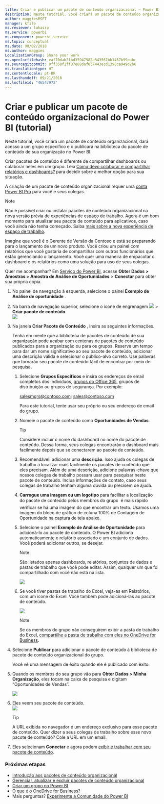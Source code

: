 ```yaml
---
title: Criar e publicar um pacote de conteúdo organizacional – Power BI
description: Neste tutorial, você criará um pacote de conteúdo organizacional, restringirá o acesso a um grupo específico e o publicará na biblioteca de pacotes de conteúdo de sua organização no Power BI.
author: maggiesMSFT
manager: kfile
ms.reviewer: lukaszp
ms.service: powerbi
ms.component: powerbi-service
ms.topic: conceptual
ms.date: 08/02/2018
ms.author: maggies
LocalizationGroup: Share your work
ms.openlocfilehash: eaf70dab21bd35947582e343567bb1457b99cabc
ms.sourcegitcommit: 0ff358f1ff87e88daf837443ecd1398ca949d2b6
ms.translationtype: HT
ms.contentlocale: pt-BR
ms.lasthandoff: 09/21/2018
ms.locfileid: "46547972"
---
```

# <a name="create-and-publish-a-power-bi-organizational-content-pack-tutorial"></a>Criar e publicar um pacote de conteúdo organizacional do Power BI (tutorial)

Neste tutorial, você criará um pacote de conteúdo organizacional, dará acesso a um grupo específico e o publicará na biblioteca do pacote de conteúdo de sua organização no Power BI.

Criar pacotes de conteúdo é diferente de compartilhar dashboards ou colaborar neles em um grupo. Leia [Como devo colaborar e compartilhar relatórios e dashboards?](service-how-to-collaborate-distribute-dashboards-reports.md) para decidir sobre a melhor opção para sua situação.

A criação de um pacote de conteúdo organizacional requer uma [conta Power BI Pro](https://powerbi.microsoft.com/pricing) para você e seus colegas. 

> [!NOTE]
> Não é possível criar ou instalar pacotes de conteúdo organizacional na nova versão prévia de experiências de espaço de trabalho. Agora é um bom momento para atualizar seu pacote de conteúdo para aplicativos, caso você ainda não tenha começado. Saiba [mais sobre a nova experiência de espaço de trabalho](service-create-the-new-workspaces.md).
> 

Imagine que você é o Gerente de Versão da Contoso e está se preparando para o lançamento de um novo produto.  Você criou um painel com relatórios que você gostaria de compartilhar com outros funcionários que estão gerenciando o lançamento. Você quer uma maneira de empacotar o dashboard e os relatórios como uma solução para uso de seus colegas. 

Quer me acompanhar? Em [Serviço do Power BI](https://powerbi.com), acesse **Obter Dados > Amostras > Amostra de Análise de Oportunidades** > **Conectar** para obter sua própria cópia. 

1. No painel de navegação à esquerda, selecione o painel **Exemplo de Análise de oportunidade** .
2. Na barra de navegação superior, selecione o ícone de engrenagem ![](media/service-organizational-content-pack-create-and-publish/cog.png) > **Criar pacote de conteúdo**.    
   ![](media/service-organizational-content-pack-create-and-publish/pbi_create_contpk.png)
3. Na janela **Criar Pacote de Conteúdo** , insira as seguintes informações.  
   
   Tenha em mente que a biblioteca de pacotes de conteúdo de sua organização pode acabar com centenas de pacotes de conteúdo publicados para a organização ou para os grupos. Reserve um tempo para dar um nome significativo ao seu pacote de conteúdo, adicionar uma descrição válida e selecionar o público-alvo correto.  Use palavras que tornarão seu pacote de conteúdo fácil de encontrar por meio de pesquisa.
   
   1. Selecione **Grupos Específicos** e insira os endereços de email completos dos indivíduos, [grupos do Office 365](https://support.office.com/article/Create-a-group-in-Office-365-7124dc4c-1de9-40d4-b096-e8add19209e9), grupos de distribuição ou grupos de segurança. Por exemplo:
      
        salesmgrs@contoso.com; sales@contoso.com
      
      Para este tutorial, tente usar seu próprio ou seu endereço de email do grupo.
   
   2. Nomeie o pacote de conteúdo como **Oportunidades de Vendas**.
   
      > [!TIP]
      > Considere incluir o nome do dashboard no nome do pacote de conteúdo. Dessa forma, seus colegas encontrarão o dashboard mais facilmente depois que se conectarem ao pacote de conteúdo.
      > 
      > 
   
   3. Recomendável: adicionar uma **descrição**. Isso ajuda os colegas de trabalho a localizar mais facilmente os pacotes de conteúdo que eles precisam. Além de uma descrição, adicione palavras-chave que nossos colegas de trabalho possam usar para pesquisar neste pacote de conteúdo. Inclua informações de contato, caso seus colegas de trabalho tenham alguma dúvida ou precisem de ajuda.
   
   4. **Carregue uma imagem ou um logotipo** para facilitar a localização do pacote de conteúdo pelos membros do grupo &#151; é mais rápido verificar se há uma imagem do que encontrar um texto. Usamos uma imagem do bloco de gráfico de coluna 100% de Contagem de Oportunidade na captura de tela abaixo.
   
   5. Selecione o painel **Exemplo de Análise de Oportunidade** para adicioná-lo ao pacote de conteúdo.  O Power BI adiciona automaticamente o relatório associado e um conjunto de dados. Você poderá adicionar outros, se desejar.
   
      > [!NOTE]
      >  São listados apenas dashboards, relatórios, conjuntos de dados e pastas de trabalho que você pode editar. Assim, qualquer um que foi compartilhado com você não está na lista.
      > 
      > 
   
      ![](media/service-organizational-content-pack-create-and-publish/cpwindow.png) 
   
   6. Se você tiver pastas de trabalho do Excel, veja-as em Relatórios, com um ícone do Excel. Você também pode adicioná-las ao pacote de conteúdo.
   
      ![](media/service-organizational-content-pack-create-and-publish/pbi_orgcontpkexcel.png)
   
      > [!NOTE]
      > Se os membros do grupo não conseguirem exibir a pasta de trabalho do Excel, [compartilhe a pasta de trabalho com eles no OneDrive for Business](https://support.office.com/en-us/article/Share-documents-or-folders-in-Office-365-1fe37332-0f9a-4719-970e-d2578da4941c).
      > 
      > 
4. Selecione **Publicar** para adicionar o pacote de conteúdo à biblioteca de pacote de conteúdo organizacional do grupo.  
   
   Você vê uma mensagem de êxito quando ele é publicado com êxito. 
5. Quando os membros do seu grupo vão para **Obter Dados > Minha Organização**, eles tocam na caixa de pesquisa e digitam “Oportunidades de Vendas”.
   
   ![](media/service-organizational-content-pack-create-and-publish/cp_searchbox.png) 
6. Eles veem seu pacote de conteúdo.  
   ![](media/service-organizational-content-pack-create-and-publish/powerbi-find-content-pack-organization.png) 
   
   > [!TIP]
   > A URL exibida no navegador é um endereço exclusivo para esse pacote de conteúdo.  Quer dizer a seus colegas de trabalho sobre esse novo pacote de conteúdo?  Cole a URL em um email.
   > 
   > 
7. Eles selecionam **Conectar** e agora podem [exibir e trabalhar com seu pacote de conteúdo](service-organizational-content-pack-copy-refresh-access.md). 

### <a name="next-steps"></a>Próximas etapas
* [Introdução aos pacotes de conteúdo organizacional](service-organizational-content-pack-introduction.md)  
* [Gerenciar, atualizar e excluir pacotes de conteúdo organizacional](service-organizational-content-pack-manage-update-delete.md)  
* [Criar um grupo no Power BI](consumer/end-user-create-apps.md)  
* [O que é o OneDrive for Business?](https://support.office.com/en-us/article/What-is-OneDrive-for-Business-187f90af-056f-47c0-9656-cc0ddca7fdc2)
* Mais perguntas? [Experimente a Comunidade do Power BI](http://community.powerbi.com/)

